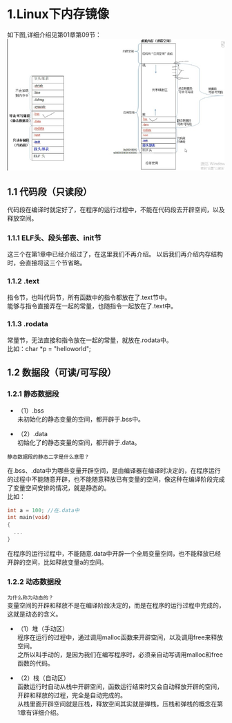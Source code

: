 
# 1.Linux下内存镜像  
  如下图,详细介绍见第01章第09节：  
 ![内存结构](内存结构.jpg) 
 
 
## 1.1 代码段（只读段）
  代码段在编译时就定好了，在程序的运行过程中，不能在代码段去开辟空间，以及释放空间。

### 1.1.1 ELF头、段头部表、init节
  这三个在第1章中已经介绍过了，在这里我们不再介绍。
  以后我们再介绍内存结构时，会直接将这三个节省略。

### 1.1.2 .text
  指令节，也叫代码节，所有函数中的指令都放在了.text节中。  
  能够与指令直接弄在一起的常量，也随指令一起放在了.text中。  

### 1.1.3 .rodata
  常量节，无法直接和指令放在一起的常量，就放在.rodata中。  
  比如：char *p = "helloworld";  

## 1.2 数据段（可读/可写段）

### 1.2.1 静态数据段

+ （1）.bss  
  未初始化的静态变量的空间，都开辟于.bss中。  

+ （2）.data  
  初始化了的静态变量的空间，都开辟于.data。  

`静态数据段的静态二字是什么意思？`  

  在.bss、.data中为哪些变量开辟空间，是由编译器在编译时决定的，在程序运行的过程中不能随意开辟，也不能随意释放已有变量的空间，像这种在编译阶段完成了变量空间安排的情况，就是静态的。  
  比如：	
  ```c
  int a = 100; //在.data中
  int main(void)
  {
    ...
  }
  ```

  在程序的运行过程中，不能随意.data中开辟一个全局变量空间，也不能释放已经开辟的空间，比如释放变量a的空间。  

### 1.2.2 动态数据段

`为什么称为动态的？`  
变量空间的开辟和释放不是在编译阶段决定的，而是在程序的运行过程中完成的，这就是动态的含义。  

+ （1）堆（手动区）  
  程序在运行的过程中，通过调用malloc函数来开辟空间，以及调用free来释放空间。  
  之所以叫手动的，是因为我们在编写程序时，必须亲自动写调用malloc和free函数的代码。  

+ （2）栈（自动区）  
    函数运行时自动从栈中开辟空间，函数运行结束时又会自动释放开辟的空间，开辟和释放的过程，完全是自动完成的。  
    从栈里面开辟空间就是压栈，释放空间其实就是弹栈，压栈和弹栈的概念在第1章有详细介绍。  
	
